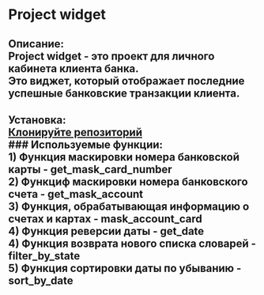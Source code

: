 # Project widget
## Описание: <br> Project widget - это проект для личного кабинета клиента банка. <br>Это виджет, который отображает последние успешные банковские транзакции клиента.
## Установка:<br>  [Клонируйте репозиторий](https://github.com/angelina1377/NewProject)<br>                             ### Используемые функции:<br>1) Функция маскировки номера банковской карты - get_mask_card_number <br> 2) Функциф маскировки номера банковского счета - get_mask_account <br> 3) Функция, обрабатывающая информацию о счетах и картах - mask_account_card <br> 4) Функция реверсии даты - get_date <br> 4) Функция возврата нового списка словарей - filter_by_state <br> 5) Функция сортировки даты по убыванию - sort_by_date
